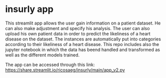 # insurly app


This streamlit app allows the user gain information on a patient dataset. He can also make adjustment and specify his analysis. The user can also upload his own patient data in order to predict the likeliness of a heart disease on the dataset. The instances are automatically put into categories according to their likeliness of a heart disease.
This repo includes also the jupyter notebook in which the data has beend handled and transformed as well as the different models trained.

The app can be accessed through this link: https://share.streamlit.io/ricosaeg/insurly/main/app_v2.py
